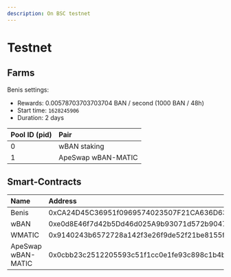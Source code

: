```yaml
---
description: On BSC testnet
---
```


# Testnet

## Farms

Benis settings:

* Rewards: 0.00578703703703704 BAN / second \(1000 BAN / 48h\)
* Start time: `1628245906`
* Duration: 2 days

| Pool ID \(pid\) | Pair |
| :--- | :--- |
| 0 | wBAN staking |
| 1 | ApeSwap wBAN-MATIC |

## Smart-Contracts

| Name | Address |
| :--- | :--- |
| Benis | 0xCA24D45C36951f0969574023507F21CA636D6345 |
| wBAN | 0xe0d8E46f7d42b5Dd46d025A9b93071d572b90470 |
| WMATIC | 0x9140243b6572728a142f3e26f9de52f21be8155f |
| ApeSwap wBAN-MATIC | 0x0cbb23c2512205593c51f1cc0e1fe93c898c1b4b |

